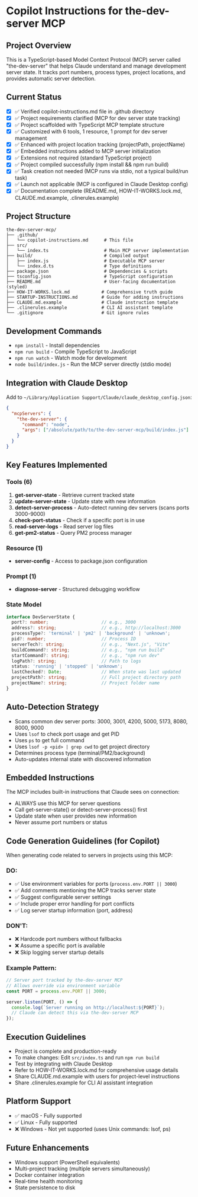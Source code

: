 # Copilot Instructions for the-dev-server MCP

## Project Overview
This is a TypeScript-based Model Context Protocol (MCP) server called "the-dev-server" that helps Claude understand and manage development server state. It tracks port numbers, process types, project locations, and provides automatic server detection.

## Current Status
- [x] ✅ Verified copilot-instructions.md file in .github directory
- [x] ✅ Project requirements clarified (MCP for dev server state tracking)
- [x] ✅ Project scaffolded with TypeScript MCP template structure
- [x] ✅ Customized with 6 tools, 1 resource, 1 prompt for dev server management
- [x] ✅ Enhanced with project location tracking (projectPath, projectName)
- [x] ✅ Embedded instructions added to MCP server initialization
- [x] ✅ Extensions not required (standard TypeScript project)
- [x] ✅ Project compiled successfully (npm install && npm run build)
- [x] ✅ Task creation not needed (MCP runs via stdio, not a typical build/run task)
- [x] ✅ Launch not applicable (MCP is configured in Claude Desktop config)
- [x] ✅ Documentation complete (README.md, HOW-IT-WORKS.lock.md, CLAUDE.md.example, .clinerules.example)

## Project Structure
```
the-dev-server-mcp/
├── .github/
│   └── copilot-instructions.md      # This file
├── src/
│   └── index.ts                     # Main MCP server implementation
├── build/                           # Compiled output
│   ├── index.js                     # Executable MCP server
│   └── index.d.ts                   # Type definitions
├── package.json                     # Dependencies & scripts
├── tsconfig.json                    # TypeScript configuration
├── README.md                        # User-facing documentation (styled)
├── HOW-IT-WORKS.lock.md            # Comprehensive truth guide
├── STARTUP-INSTRUCTIONS.md         # Guide for adding instructions
├── CLAUDE.md.example               # Claude instruction template
├── .clinerules.example             # CLI AI assistant template
└── .gitignore                      # Git ignore rules
```

## Development Commands
- `npm install` - Install dependencies
- `npm run build` - Compile TypeScript to JavaScript
- `npm run watch` - Watch mode for development
- `node build/index.js` - Run the MCP server directly (stdio mode)

## Integration with Claude Desktop
Add to `~/Library/Application Support/Claude/claude_desktop_config.json`:
```json
{
  "mcpServers": {
    "the-dev-server": {
      "command": "node",
      "args": ["/absolute/path/to/the-dev-server-mcp/build/index.js"]
    }
  }
}
```

## Key Features Implemented

### Tools (6)
1. **get-server-state** - Retrieve current tracked state
2. **update-server-state** - Update state with new information
3. **detect-server-process** - Auto-detect running dev servers (scans ports 3000-9000)
4. **check-port-status** - Check if a specific port is in use
5. **read-server-logs** - Read server log files
6. **get-pm2-status** - Query PM2 process manager

### Resource (1)
- **server-config** - Access to package.json configuration

### Prompt (1)
- **diagnose-server** - Structured debugging workflow

### State Model
```typescript
interface DevServerState {
  port?: number;                    // e.g., 3000
  address?: string;                 // e.g., http://localhost:3000
  processType?: 'terminal' | 'pm2' | 'background' | 'unknown';
  pid?: number;                     // Process ID
  serverTech?: string;              // e.g., "Next.js", "Vite"
  buildCommand?: string;            // e.g., "npm run build"
  startCommand?: string;            // e.g., "npm run dev"
  logPath?: string;                 // Path to logs
  status: 'running' | 'stopped' | 'unknown';
  lastChecked?: Date;               // When state was last updated
  projectPath?: string;             // Full project directory path
  projectName?: string;             // Project folder name
}
```

## Auto-Detection Strategy
- Scans common dev server ports: 3000, 3001, 4200, 5000, 5173, 8080, 8000, 9000
- Uses `lsof` to check port usage and get PID
- Uses `ps` to get full command
- Uses `lsof -p <pid> | grep cwd` to get project directory
- Determines process type (terminal/PM2/background)
- Auto-updates internal state with discovered information

## Embedded Instructions
The MCP includes built-in instructions that Claude sees on connection:
- ALWAYS use this MCP for server questions
- Call get-server-state() or detect-server-process() first
- Update state when user provides new information
- Never assume port numbers or status

## Code Generation Guidelines (for Copilot)

When generating code related to servers in projects using this MCP:

### DO:
- ✅ Use environment variables for ports (`process.env.PORT || 3000`)
- ✅ Add comments mentioning the MCP tracks server state
- ✅ Suggest configurable server settings
- ✅ Include proper error handling for port conflicts
- ✅ Log server startup information (port, address)

### DON'T:
- ❌ Hardcode port numbers without fallbacks
- ❌ Assume a specific port is available
- ❌ Skip logging server startup details

### Example Pattern:
```typescript
// Server port tracked by the-dev-server MCP
// Allows override via environment variable
const PORT = process.env.PORT || 3000;

server.listen(PORT, () => {
  console.log(`Server running on http://localhost:${PORT}`);
  // Claude can detect this via the-dev-server MCP
});
```

## Execution Guidelines
- Project is complete and production-ready
- To make changes: Edit `src/index.ts` and run `npm run build`
- Test by integrating with Claude Desktop
- Refer to HOW-IT-WORKS.lock.md for comprehensive usage details
- Share CLAUDE.md.example with users for project-level instructions
- Share .clinerules.example for CLI AI assistant integration

## Platform Support
- ✅ macOS - Fully supported
- ✅ Linux - Fully supported
- ❌ Windows - Not yet supported (uses Unix commands: lsof, ps)

## Future Enhancements
- Windows support (PowerShell equivalents)
- Multi-project tracking (multiple servers simultaneously)
- Docker container integration
- Real-time health monitoring
- State persistence to disk
